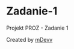 # Zadanie-1
Projekt PROZ - Zadanie 1

Created by [mDevv](https://github.com/mDevv "mDevv's GitHub")

